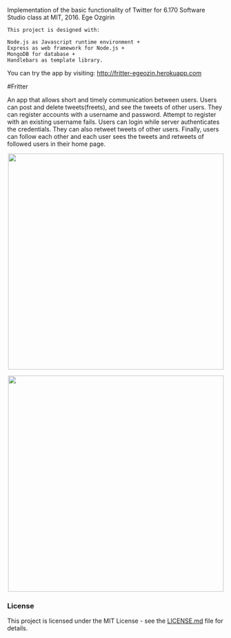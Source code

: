 Implementation of the basic functionality of Twitter for 6.170 Software Studio class at MIT, 2016.
Ege Ozgirin

	This project is designed with: 

	Node.js as Javascript runtime environment + 
	Express as web framework for Node.js + 
	MongoDB for database +
	Handlebars as template library.

You can try the app by visiting: http://fritter-egeozin.herokuapp.com

#Fritter

An app that allows short and timely communication between users. Users can post and delete tweets(freets), and see the tweets of other users. They can register accounts with a username and password. Attempt to register with an existing username fails. Users can login while server authenticates the credentials. They can also retweet tweets of other users. Finally, users can follow each other and each user sees the tweets and retweets of followed users in their home page.

<p align="center"><img src="https://github.mit.edu/egeozin/Fritter/blob/master/images/post.jpg" width="500"></p>

<p align="center"><img src="https://github.mit.edu/egeozin/Fritter/blob/master/images/freets.jpg" width="500"></p>


### License

This project is licensed under the MIT License - see the [LICENSE.md](LICENSE.md) file for details.